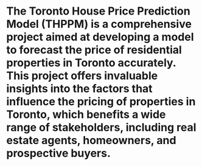 # The Toronto House Price Prediction Model (THPPM) is a comprehensive project aimed at developing a model to forecast the price of residential properties in Toronto accurately. This project offers invaluable insights into the factors that influence the pricing of properties in Toronto, which benefits a wide range of stakeholders, including real estate agents, homeowners, and prospective buyers.
